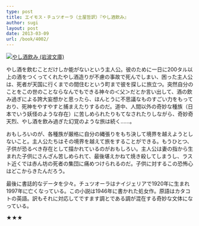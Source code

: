 ```yaml
---
type: post
title: エイモス・チュツオーラ（土屋哲訳）『やし酒飲み』
author: sugi
layout: post
date: 2013-03-09
url: /book/4002/
---
```

<a href="http://www.amazon.co.jp/exec/obidos/ASIN/4003280113/chezsugi-22/ref=nosim/" onclick="_gaq.push(['_trackEvent', 'outbound-article', 'http://www.amazon.co.jp/exec/obidos/ASIN/4003280113/chezsugi-22/ref=nosim/', '']);" name="amazletlink" target="_blank"><img src="http://i0.wp.com/ecx.images-amazon.com/images/I/5152QBHZZZL._SL160_.jpg?w=660" alt="やし酒飲み (岩波文庫)" class="alignleft"  data-recalc-dims="1" /></a>

やし酒を飲むことだけしか能がないという主人公。彼のために一日に200タル以上の酒をつくってくれたやし酒造りが不慮の事故で死んでしまい、困った主人公は、死者が天国に行くまでの間住むという町まで彼を探しに旅立つ。突然自分のことをこの世のことならなんでもできる神々の＜父＞だとか言い出して、酒の飲み過ぎによる誇大妄想かと思ったら、ほんとうに不思議なものすごい力をもっており、死神をやすやすと捕まえたりするのだ。道中、人間以外の奇妙な種族（日本でいう妖怪のような存在）に苦しめられたりもてなされたりしながら、奇妙奇天烈、やし酒を飲み過ぎた幻覚のような旅は続く……。

おもしろいのが、各種族が厳格に自分の縄張りをもち決して境界を越えようとしないこと。主人公たちはその境界を越えて旅をすることができる。もうひとつ、子供が恐るべき存在として描かれているのがおもしろい。主人公は妻の指から生まれた子供にさんざん苦しめられて、最後堪えかねて焼き殺してしまうし、ラスト近くでは赤ん坊の死者の集団に痛めつけられるのだ。子供に対するこの恐怖心はどこからきたんだろう。

最後に書誌的なデータを少々。チュツオーラはナイジェリアで1920年に生まれ1997年に亡くなっている。この小説は1946年に書かれた処女作。原語はカタコトの英語。訳もそれに対応してですます調とである調が混在する奇妙な文体になっている。

★★★